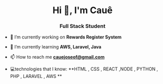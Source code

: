 <h1 align="center">Hi 👋, I'm Cauê</h1>
<h3 align="center">Full Stack Student</h3>

- 🔭 I’m currently working on **Rewards Register System**

- 🌱 I’m currently learning **AWS, Laravel, Java**

- 📫 How to reach me **cauejoseof@gmail.com**

- 💻technologies that I know: **HTML , CSS , REACT ,NODE ,  PYTHON , PHP , LARAVEL , AWS **

<p align="left">
</p>


